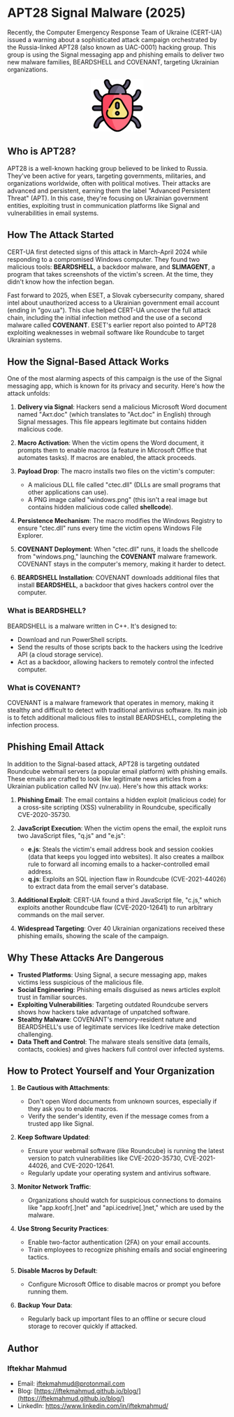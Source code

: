 # APT28 Signal Malware (2025)

Recently, the Computer Emergency Response Team of Ukraine (CERT-UA) issued a warning about a sophisticated attack campaign orchestrated by the Russia-linked APT28 (also known as UAC-0001) hacking group. This group is using the Signal messaging app and phishing emails to deliver two new malware families, BEARDSHELL and COVENANT, targeting Ukrainian organizations.

<div style="text-align: center;">
  <img src="assets/images/bug.png" width="120">
</div>

## Who is APT28?

APT28 is a well-known hacking group believed to be linked to Russia. They've been active for years, targeting governments, militaries, and organizations worldwide, often with political motives. Their attacks are advanced and persistent, earning them the label "Advanced Persistent Threat" (APT). In this case, they're focusing on Ukrainian government entities, exploiting trust in communication platforms like Signal and vulnerabilities in email systems.

## How The Attack Started

CERT-UA first detected signs of this attack in March-April 2024 while responding to a compromised Windows computer. They found two malicious tools: **BEARDSHELL**, a backdoor malware, and **SLIMAGENT**, a program that takes screenshots of the victim's screen. At the time, they didn't know how the infection began.

Fast forward to 2025, when ESET, a Slovak cybersecurity company, shared intel about unauthorized access to a Ukrainian government email account (ending in "gov.ua"). This clue helped CERT-UA uncover the full attack chain, including the initial infection method and the use of a second malware called **COVENANT**. ESET's earlier report also pointed to APT28 exploiting weaknesses in webmail software like Roundcube to target Ukrainian systems.

## How the Signal-Based Attack Works

One of the most alarming aspects of this campaign is the use of the Signal messaging app, which is known for its privacy and security. Here's how the attack unfolds:

1. **Delivery via Signal**: Hackers send a malicious Microsoft Word document named "Акт.doc" (which translates to "Act.doc" in English) through Signal messages. This file appears legitimate but contains hidden malicious code.

2. **Macro Activation**: When the victim opens the Word document, it prompts them to enable macros (a feature in Microsoft Office that automates tasks). If macros are enabled, the attack proceeds.

3. **Payload Drop**: The macro installs two files on the victim's computer:
   - A malicious DLL file called "ctec.dll" (DLLs are small programs that other applications can use).
   - A PNG image called "windows.png" (this isn't a real image but contains hidden malicious code called **shellcode**).

4. **Persistence Mechanism**: The macro modifies the Windows Registry to ensure "ctec.dll" runs every time the victim opens Windows File Explorer.

5. **COVENANT Deployment**: When "ctec.dll" runs, it loads the shellcode from "windows.png," launching the **COVENANT** malware framework. COVENANT stays in the computer's memory, making it harder to detect.

6. **BEARDSHELL Installation**: COVENANT downloads additional files that install **BEARDSHELL**, a backdoor that gives hackers control over the computer.

### What is BEARDSHELL?

BEARDSHELL is a malware written in C++. It's designed to:
- Download and run PowerShell scripts.
- Send the results of those scripts back to the hackers using the Icedrive API (a cloud storage service).
- Act as a backdoor, allowing hackers to remotely control the infected computer.

### What is COVENANT?

COVENANT is a malware framework that operates in memory, making it stealthy and difficult to detect with traditional antivirus software. Its main job is to fetch additional malicious files to install BEARDSHELL, completing the infection process.

## Phishing Email Attack

In addition to the Signal-based attack, APT28 is targeting outdated Roundcube webmail servers (a popular email platform) with phishing emails. These emails are crafted to look like legitimate news articles from a Ukrainian publication called NV (nv.ua). Here's how this attack works:

1. **Phishing Email**: The email contains a hidden exploit (malicious code) for a cross-site scripting (XSS) vulnerability in Roundcube, specifically CVE-2020-35730.

2. **JavaScript Execution**: When the victim opens the email, the exploit runs two JavaScript files, "q.js" and "e.js":
   - **e.js**: Steals the victim's email address book and session cookies (data that keeps you logged into websites). It also creates a mailbox rule to forward all incoming emails to a hacker-controlled email address.
   - **q.js**: Exploits an SQL injection flaw in Roundcube (CVE-2021-44026) to extract data from the email server's database.

3. **Additional Exploit**: CERT-UA found a third JavaScript file, "c.js," which exploits another Roundcube flaw (CVE-2020-12641) to run arbitrary commands on the mail server.

4. **Widespread Targeting**: Over 40 Ukrainian organizations received these phishing emails, showing the scale of the campaign.

## Why These Attacks Are Dangerous

- **Trusted Platforms**: Using Signal, a secure messaging app, makes victims less suspicious of the malicious file.
- **Social Engineering**: Phishing emails disguised as news articles exploit trust in familiar sources.
- **Exploiting Vulnerabilities**: Targeting outdated Roundcube servers shows how hackers take advantage of unpatched software.
- **Stealthy Malware**: COVENANT's memory-resident nature and BEARDSHELL's use of legitimate services like Icedrive make detection challenging.
- **Data Theft and Control**: The malware steals sensitive data (emails, contacts, cookies) and gives hackers full control over infected systems.

## How to Protect Yourself and Your Organization

1. **Be Cautious with Attachments**:
   - Don't open Word documents from unknown sources, especially if they ask you to enable macros.
   - Verify the sender's identity, even if the message comes from a trusted app like Signal.

2. **Keep Software Updated**:
   - Ensure your webmail software (like Roundcube) is running the latest version to patch vulnerabilities like CVE-2020-35730, CVE-2021-44026, and CVE-2020-12641.
   - Regularly update your operating system and antivirus software.

3. **Monitor Network Traffic**:
   - Organizations should watch for suspicious connections to domains like "app.koofr[.]net" and "api.icedrive[.]net," which are used by the malware.

4. **Use Strong Security Practices**:
   - Enable two-factor authentication (2FA) on your email accounts.
   - Train employees to recognize phishing emails and social engineering tactics.

5. **Disable Macros by Default**:
   - Configure Microsoft Office to disable macros or prompt you before running them.

6. **Backup Your Data**:
   - Regularly back up important files to an offline or secure cloud storage to recover quickly if attacked.

## Author

### Iftekhar Mahmud

- Email: iftekmahmud@protonmail.com
- Blog: [https://iftekmahmud.github.io/blog/](https://iftekmahmud.github.io/blog/)
- LinkedIn: https://www.linkedin.com/in/iftekmahmud/
